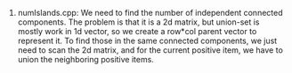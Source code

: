 1. numIslands.cpp: We need to find the number of independent connected components. The problem is that it is a 2d matrix, but union-set is mostly
work in 1d vector, so we create a row*col parent vector to represent it. To find those in the same connected components, we just need to scan
the 2d matrix, and for the current positive item, we have to union the neighboring positive items.

